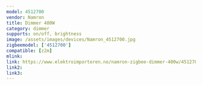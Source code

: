 ```yaml
---
model: 4512700
vendor: Namron
title: Dimmer 400W
category: dimmer
supports: on/off, brightness
image: /assets/images/devices/Namron_4512700.jpg
zigbeemodel: ['4512700']
compatible: [z2m]
mlink: 
link: https://www.elektroimportoren.no/namron-zigbee-dimmer-400w/4512700/Product.html
link2: 
link3: 
---
```

